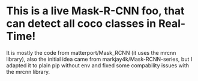 # This is a live Mask-R-CNN foo, that can detect all coco classes in Real-Time!

It is mostly the code from matterport/Mask_RCNN (it uses the mrcnn library), also the initial idea came from markjay4k/Mask-RCNN-series, 
but I adapted it to plain pip without env and fixed some compability issues with the mrcnn library.
